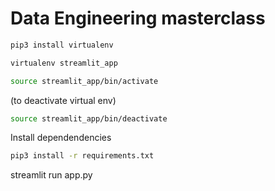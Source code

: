 # Data Engineering masterclass

```bash
pip3 install virtualenv
```

```bash
virtualenv streamlit_app
```

```bash
source streamlit_app/bin/activate
```

(to deactivate virtual env)

```bash
source streamlit_app/bin/deactivate
```

Install dependendencies

```bash
pip3 install -r requirements.txt
```

streamlit run app.py
